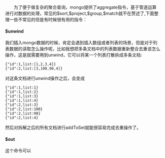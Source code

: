 &ensp;&ensp;&ensp;&ensp;为了便于做复杂的聚合查询，mongo提供了aggregate指令，基于管道运算进行对数据的处理，常见的\$sort,\$project,\$group,\$match就不在赘述了,下面整理一些不常见的但是有时候很有用的指令：
#### $unwind
我们插入mongo数据的时候，肯定会遇到插入数组或者列表的场景，但是对于列表数据的读取怎么操作呢，比如我想把多条文档中的列表数据重新整合去重该怎么操作，这是就需要用到unwind，它可以将某一个列表打散拆成多条文档:
```
{"id":1,list:[1,2,3,4]}
{"id":2,list:[3,100,90,4]}
```
对这条文档进行unwind操作之后，会变成
```
{"id":1,list:1}
{"id":1,list:2}
{"id":1,list:3}
{"id":1,list:4}
{"id":2,list:3}
{"id":2,list:100}
{"id":2,list:90}
{"id":2,list:4}
```
然后对拆解之后的所有文档进行addToSet就能很容易完成去重操作了。



#### $out
这个命令可以
